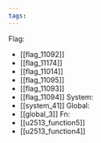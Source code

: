 ```yaml
---
tags:
---
```

Flag:
- [[flag_11092]]
- [[flag_11174]]
- [[flag_11014]]
- [[flag_11095]]
- [[flag_11093]]
- [[flag_11094]]
System:
- [[system_41]]
Global:
- [[global_3]]
Fn:
- [[u2513_function5]]
- [[u2513_function4]]
